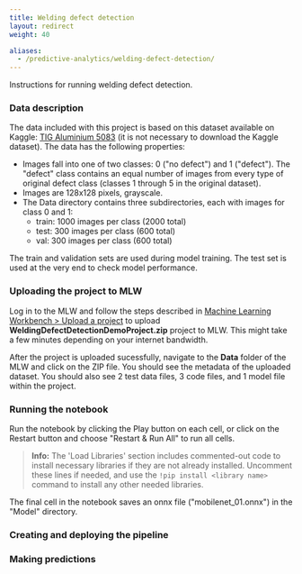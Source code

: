 ```yaml
---
title: Welding defect detection
layout: redirect
weight: 40

aliases:
  - /predictive-analytics/welding-defect-detection/
---
```


Instructions for running welding defect detection.

### Data description

The data included with this project is based on this dataset available on Kaggle: [TIG Aluminium 5083]( https://www.kaggle.com/danielbacioiu/tig-aluminium-5083) (it is not necessary to download the Kaggle dataset). The data has the following properties:

- Images fall into one of two classes: 0 ("no defect") and 1 ("defect"). The "defect" class contains an equal number of images from every type of original defect class (classes 1 through 5 in the original dataset).
- Images are 128x128 pixels, grayscale.
- The Data directory contains three subdirectories, each with images for class 0 and 1: 
	- train: 1000 images per class (2000 total)
	- test: 300 images per class (600 total)
	- val: 300 images per class (600 total)
	
The train and validation sets are used during model training. The test set is used at the very end to check model performance.

### Uploading the project to MLW

Log in to the MLW and follow the steps described in [Machine Learning Workbench > Upload a project](/machine-learning/web-app-mlw/#upload-a-project) to upload **WeldingDefectDetectionDemoProject.zip** project to MLW. This might take a few minutes depending on your internet bandwidth.

After the project is uploaded sucessfully, navigate to the **Data** folder of the MLW and click on the ZIP file. You should see the metadata of the uploaded dataset. You should also see 2 test data files, 3 code files, and 1 model file within the project.



### Running the notebook

Run the notebook by clicking the Play button on each cell, or click on the Restart button and choose "Restart & Run All" to run all cells.

> **Info:** The 'Load Libraries' section includes commented-out code to install necessary libraries if they are not already installed. Uncomment these lines if needed, and use the `!pip install <library name>` command to install any other needed libraries.

The final cell in the notebook saves an onnx file ("mobilenet_01.onnx") in the "Model" directory.


### Creating and deploying the pipeline


### Making predictions













